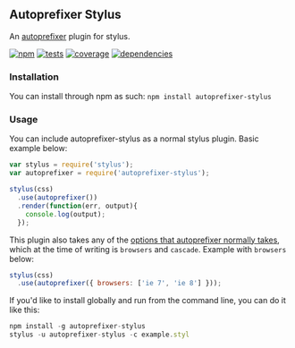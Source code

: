 Autoprefixer Stylus
-------------------

An [autoprefixer](https://github.com/postcss/autoprefixer) plugin for stylus.

[![npm](https://img.shields.io/npm/v/autoprefixer-stylus.svg?style=flat)](http://badge.fury.io/js/autoprefixer-stylus)
[![tests](https://img.shields.io/travis/jescalan/autoprefixer-stylus/master.svg?style=flat)](https://travis-ci.org/jescalan/autoprefixer-stylus)
[![coverage](https://img.shields.io/coveralls/jescalan/autoprefixer-stylus/master.svg?style=flat)](https://coveralls.io/r/jescalan/autoprefixer-stylus)
[![dependencies](https://img.shields.io/gemnasium/jescalan/autoprefixer-stylus.svg?style=flat)](https://gemnasium.com/jescalan/autoprefixer-stylus)

### Installation

You can install through npm as such: `npm install autoprefixer-stylus`

### Usage

You can include autoprefixer-stylus as a normal stylus plugin. Basic example below:

```js
var stylus = require('stylus');
var autoprefixer = require('autoprefixer-stylus');

stylus(css)
  .use(autoprefixer())
  .render(function(err, output){
    console.log(output);
  });
```

This plugin also takes any of the [options that autoprefixer normally takes](), which at the time of writing is `browsers` and `cascade`. Example with `browsers` below:

```js
stylus(css)
  .use(autoprefixer({ browsers: ['ie 7', 'ie 8'] }));
```

If you'd like to install globally and run from the command line, you can do it like this:

```js
npm install -g autoprefixer-stylus
stylus -u autoprefixer-stylus -c example.styl
```
